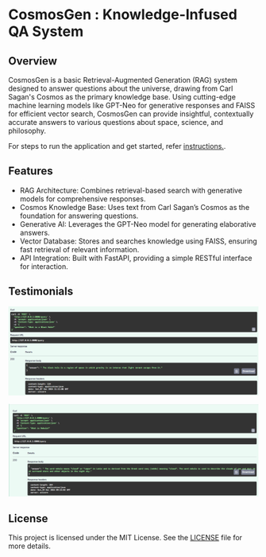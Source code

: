 # CosmosGen :  Knowledge-Infused QA System
## Overview
CosmosGen is a basic Retrieval-Augmented Generation (RAG) system designed to answer questions about the universe, drawing from Carl Sagan's Cosmos as the primary knowledge base. Using cutting-edge machine learning models like GPT-Neo for generative responses and FAISS for efficient vector search, CosmosGen can provide insightful, contextually accurate answers to various questions about space, science, and philosophy.


For steps to run the application and get started, refer [instructions.](Insturctions.md).

## Features
- RAG Architecture: Combines retrieval-based search with generative models for comprehensive responses.
- Cosmos Knowledge Base: Uses text from Carl Sagan’s Cosmos as the foundation for answering questions.
- Generative AI: Leverages the GPT-Neo model for generating elaborative answers.
- Vector Database: Stores and searches knowledge using FAISS, ensuring fast retrieval of relevant information.
- API Integration: Built with FastAPI, providing a simple RESTful interface for interaction.

## Testimonials

![Test 1](assets/test2.png)



![Test 2](assets/test3.png)

## License
This project is licensed under the MIT License. See the [LICENSE](LICENSE) file for more details.
